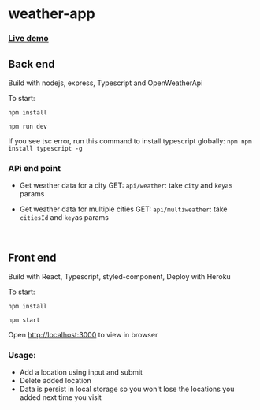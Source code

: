# weather-app

### [Live demo](https://fathomless-savannah-87472.herokuapp.com/)


## Back end
Build with nodejs, express, Typescript and OpenWeatherApi

To start:

`npm install`

`npm run dev`

If you see tsc error, run this command to install typescript globally:
`npm npm install typescript -g`

### APi end point

- Get weather data for a city
GET: `api/weather`: take `city` and `key`as params

- Get weather data for multiple cities
GET: `api/multiweather`: take `citiesId` and `key`as params 

<br/>

## Front end
Build with React, Typescript, styled-component, Deploy with Heroku

To start:

`npm install`

`npm start`

Open [http://localhost:3000](http://localhost:3000) to view in browser

### Usage:
- Add a location using input and submit
- Delete added location
- Data is persist in local storage so you won't lose the locations you added next time you visit





